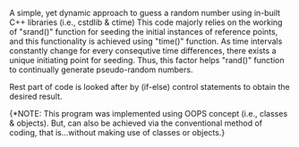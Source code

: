 A simple, yet dynamic approach to guess a random number using in-built C++ libraries (i.e., cstdlib & ctime)
This code majorly relies on the working of "srand()" function for seeding the initial instances of reference points, and this functionality is achieved using "time()" function.
As time intervals constantly change for every consequtive time differences, there exists a unique initiating point for seeding. 
Thus, this factor helps "rand()" function to continually generate pseudo-random numbers.

Rest part of code is looked after by (if-else) control statements to obtain the desired result.


{*NOTE: This program was implemented using OOPS concept (i.e., classes & objects). But, can also be achieved via the conventional method of coding, that is...without making use of 
classes or objects.}
